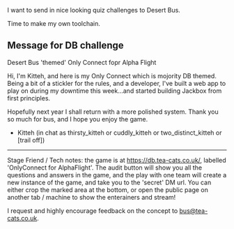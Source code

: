 I want to send in nice looking quiz challenges to Desert Bus.

Time to make my own toolchain.


## Message for DB challenge

Desert Bus 'themed' Only Connect fopr Alpha Flight

Hi, I'm Kitteh, and here is my Only Connect which is mojority DB themed.
Being a bit of a stickler for the rules, and a developer, I've built a web app to play on during my downtime this week...and started building Jackbox from first principles.

Hopefully next year I shall return with a more polished system. Thank you so much for bus, and I hope you enjoy the game.  
- Kitteh (in chat as thirsty_kitteh or cuddly_kitteh or two_distinct_kitteh or [trail off])

---

Stage Friend / Tech notes: the game is at https://db.tea-cats.co.uk/, labelled 'OnlyConnect for AlphaFlight'.
The audit button will show you all the questions and answers in the game, and the play with one team will create a new instance of the game, and take you to the 'secret' DM url.
You can either crop the marked area at the bottom, or open the public page on another tab / machine to show the enterainers and stream!

I request and highly encourage feedback on the concept to bus@tea-cats.co.uk.
